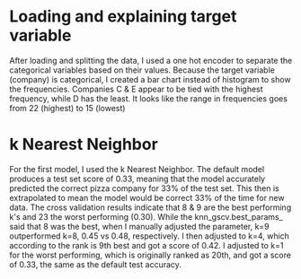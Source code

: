 # Loading and explaining target variable 
After loading and splitting the data, I used a one hot encoder to separate the categorical variables based on their values. 
Because the target variable (company) is categorical, I created a bar chart instead of histogram to show the frequencies. Companies C & E appear to be tied with the highest frequency, while D has the least. It looks like the range in frequencies goes from 22 (highest) to 15 (lowest)

# k Nearest Neighbor
For the first model, I used the k Nearest Neighbor. The default model produces a test set score of 0.33, meaning that the model accurately predicted the correct pizza company for 33% of the test set. This then is extrapolated to mean the model would be correct 33% of the time for new data. The cross validation results indicate that 8 & 9 are the best performing k's and 23 the worst performing (0.30). While the knn_gscv.best_params_ said that 8 was the best, when I manually adjusted the parameter, k=9 outperformed k=8, 0.45 vs 0.48, respectively. I then adjusted to k=4, which according to the rank is 9th best and got a score of 0.42.
I adjusted to k=1 for the worst performing, which is originally ranked as 20th, and got a score of 0.33, the same as the default test accuracy. 

